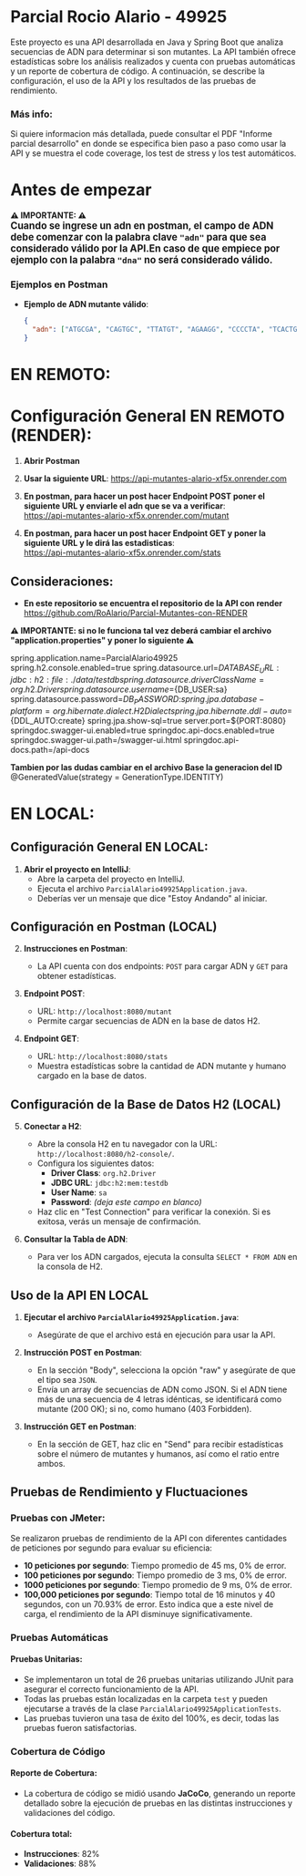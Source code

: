 # Parcial Rocio Alario - 49925  
Este proyecto es una API desarrollada en Java y Spring Boot que analiza secuencias de ADN para determinar si son mutantes. La API también ofrece estadísticas sobre los análisis realizados y cuenta con pruebas automáticas y un reporte de cobertura de código. A continuación, se describe la configuración, el uso de la API y los resultados de las pruebas de rendimiento.  
### Más info:    
Si quiere informacion más detallada, puede consultar el PDF "Informe parcial desarrollo" en donde se especifica bien paso a paso como usar la API y se muestra el code coverage, los test de stress y los test automáticos.   
# Antes de empezar
**⚠️ IMPORTANTE: ⚠️**  
**<span style="font-size: 1.2em">Cuando se ingrese un adn en postman, el campo de ADN debe comenzar con la palabra clave `"adn"` para que sea considerado válido por la API.En caso de que empiece por ejemplo con la palabra `"dna"` no será considerado válido. </span>**  

### Ejemplos en Postman
- **Ejemplo de ADN mutante válido**:
  ```json
  {
    "adn": ["ATGCGA", "CAGTGC", "TTATGT", "AGAAGG", "CCCCTA", "TCACTG"]
  }

  
 # EN REMOTO:  
 
# Configuración General EN REMOTO (RENDER):

1. **Abrir Postman**
   
2. **Usar la siguiente URL**:
   https://api-mutantes-alario-xf5x.onrender.com
   
3. **En postman, para hacer un post hacer Endpoint POST poner el siguiente URL y enviarle el adn que se va a verificar**:  
  https://api-mutantes-alario-xf5x.onrender.com/mutant
   
4. **En postman, para hacer un post hacer Endpoint GET y poner la siguiente URL y le dirá las estadisticas**:  
   https://api-mutantes-alario-xf5x.onrender.com/stats

## Consideraciones:

- **En este repositorio se encuentra el repositorio de la API con render**
  https://github.com/RoAlario/Parcial-Mutantes-con-RENDER

**⚠️ IMPORTANTE: si no le funciona tal vez deberá cambiar el archivo "application.properties" y poner lo siguiente ⚠️**   

spring.application.name=ParcialAlario49925
spring.h2.console.enabled=true
spring.datasource.url=${DATABASE_URL:jdbc:h2:file:./data/testdb}
spring.datasource.driverClassName=org.h2.Driver
spring.datasource.username=${DB_USER:sa}
spring.datasource.password=${DB_PASSWORD:}
spring.jpa.database-platform=org.hibernate.dialect.H2Dialect
spring.jpa.hibernate.ddl-auto=${DDL_AUTO:create} 
spring.jpa.show-sql=true
server.port=${PORT:8080}
springdoc.swagger-ui.enabled=true
springdoc.api-docs.enabled=true
springdoc.swagger-ui.path=/swagger-ui.html
springdoc.api-docs.path=/api-docs

**Tambien por las dudas cambiar en el archivo Base la generacion del ID**     
@GeneratedValue(strategy = GenerationType.IDENTITY)  


 # EN LOCAL:    
## Configuración General EN LOCAL:

1. **Abrir el proyecto en IntelliJ**:
   - Abre la carpeta del proyecto en IntelliJ.
   - Ejecuta el archivo `ParcialAlario49925Application.java`.
   - Deberías ver un mensaje que dice "Estoy Andando" al iniciar.

## Configuración en Postman (LOCAL)

2. **Instrucciones en Postman**:
   - La API cuenta con dos endpoints: `POST` para cargar ADN y `GET` para obtener estadísticas.
   
3. **Endpoint POST**:
   - URL: `http://localhost:8080/mutant`
   - Permite cargar secuencias de ADN en la base de datos H2.
   
4. **Endpoint GET**:
   - URL: `http://localhost:8080/stats`
   - Muestra estadísticas sobre la cantidad de ADN mutante y humano cargado en la base de datos.

## Configuración de la Base de Datos H2 (LOCAL)

5. **Conectar a H2**:
   - Abre la consola H2 en tu navegador con la URL: `http://localhost:8080/h2-console/`.
   - Configura los siguientes datos:
     - **Driver Class**: `org.h2.Driver`
     - **JDBC URL**: `jdbc:h2:mem:testdb`
     - **User Name**: `sa`
     - **Password**: *(deja este campo en blanco)*
   - Haz clic en "Test Connection" para verificar la conexión. Si es exitosa, verás un mensaje de confirmación.

6. **Consultar la Tabla de ADN**:
   - Para ver los ADN cargados, ejecuta la consulta `SELECT * FROM ADN` en la consola de H2.

## Uso de la API EN LOCAL

1. **Ejecutar el archivo `ParcialAlario49925Application.java`**:
   - Asegúrate de que el archivo está en ejecución para usar la API.

2. **Instrucción POST en Postman**:
   - En la sección "Body", selecciona la opción "raw" y asegúrate de que el tipo sea `JSON`.
   - Envía un array de secuencias de ADN como JSON. Si el ADN tiene más de una secuencia de 4 letras idénticas, se identificará como mutante (200 OK); si no, como humano (403 Forbidden).

3. **Instrucción GET en Postman**:
   - En la sección de GET, haz clic en "Send" para recibir estadísticas sobre el número de mutantes y humanos, así como el ratio entre ambos.


## Pruebas de Rendimiento y Fluctuaciones

### Pruebas con JMeter:
Se realizaron pruebas de rendimiento de la API con diferentes cantidades de peticiones por segundo para evaluar su eficiencia:

- **10 peticiones por segundo**: Tiempo promedio de 45 ms, 0% de error.
- **100 peticiones por segundo**: Tiempo promedio de 3 ms, 0% de error.
- **1000 peticiones por segundo**: Tiempo promedio de 9 ms, 0% de error.
- **100,000 peticiones por segundo**: Tiempo total de 16 minutos y 40 segundos, con un 70.93% de error. Esto indica que a este nivel de carga, el rendimiento de la API disminuye significativamente.

### Pruebas Automáticas

#### Pruebas Unitarias:
- Se implementaron un total de 26 pruebas unitarias utilizando JUnit para asegurar el correcto funcionamiento de la API.
- Todas las pruebas están localizadas en la carpeta `test` y pueden ejecutarse a través de la clase `ParcialAlario49925ApplicationTests`.
- Las pruebas tuvieron una tasa de éxito del 100%, es decir, todas las pruebas fueron satisfactorias.

### Cobertura de Código

#### Reporte de Cobertura:
- La cobertura de código se midió usando **JaCoCo**, generando un reporte detallado sobre la ejecución de pruebas en las distintas instrucciones y validaciones del código.

#### Cobertura total:
- **Instrucciones**: 82%
- **Validaciones**: 88%

